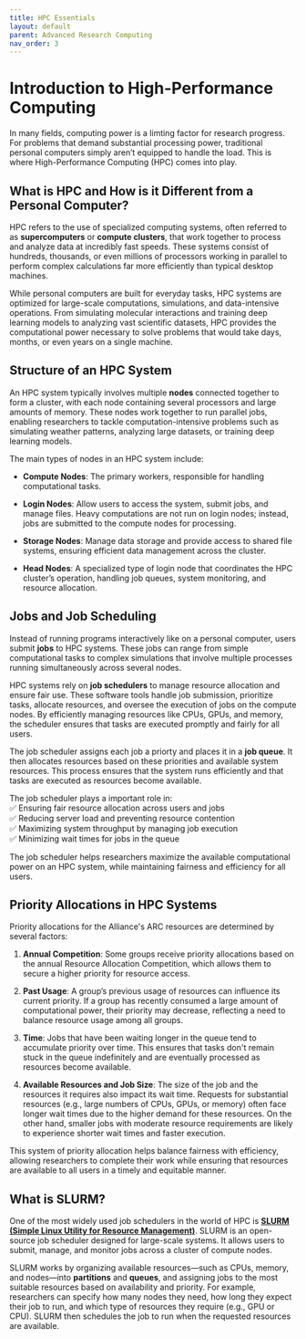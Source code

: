 ```yaml
---
title: HPC Essentials  
layout: default 
parent: Advanced Research Computing
nav_order: 3
---
```


# Introduction to High-Performance Computing
In many fields, computing power is a limting factor for research progress. For problems that demand substantial processing power, traditional personal computers simply aren’t equipped to handle the load. This is where High-Performance Computing (HPC) comes into play.

## What is HPC and How is it Different from a Personal Computer? 
HPC refers to the use of specialized computing systems, often referred to as **supercomputers** or **compute clusters**, that work together to process and analyze data at incredibly fast speeds. These systems consist of hundreds, thousands, or even millions of processors working in parallel to perform complex calculations far more efficiently than typical desktop machines.

While personal computers are built for everyday tasks, HPC systems are optimized for large-scale computations, simulations, and data-intensive operations. From simulating molecular interactions and training deep learning models to analyzing vast scientific datasets, HPC provides the computational power necessary to solve problems that would take days, months, or even years on a single machine.

## Structure of an HPC System 

An HPC system typically involves multiple **nodes** connected together to form a cluster, with each node containing several processors and large amounts of memory. These nodes work together to run parallel jobs, enabling researchers to tackle computation-intensive problems such as simulating weather patterns, analyzing large datasets, or training deep learning models.

The main types of nodes in an HPC system include:

* **Compute Nodes**: The primary workers, responsible for handling computational tasks.

* **Login Nodes**: Allow users to access the system, submit jobs, and manage files. Heavy computations are not run on login nodes; instead, jobs are submitted to the compute nodes for processing.

* **Storage Nodes**: Manage data storage and provide access to shared file systems, ensuring efficient data management across the cluster.

* **Head Nodes**: A specialized type of login node that coordinates the HPC cluster’s operation, handling job queues, system monitoring, and resource allocation.

## Jobs and Job Scheduling 
Instead of running programs interactively like on a personal computer, users submit **jobs** to HPC systems. These jobs can range from simple computational tasks to complex simulations that involve multiple processes running simultaneously across several nodes.

HPC systems rely on **job schedulers** to manage resource allocation and ensure fair use. These software tools handle job submission, prioritize tasks, allocate resources, and oversee the execution of jobs on the compute nodes. By efficiently managing resources like CPUs, GPUs, and memory, the scheduler ensures that tasks are executed promptly and fairly for all users.

The job scheduler assigns each job a priorty and places it in a **job queue**. It then allocates resources based on these priorities and available system resources. This process ensures that the system runs efficiently and that tasks are executed as resources become available.

The job scheduler plays a important role in:  
✅ Ensuring fair resource allocation across users and jobs  
✅ Reducing server load and preventing resource contention  
✅ Maximizing system throughput by managing job execution  
✅ Minimizing wait times for jobs in the queue  

The job scheduler helps researchers maximize the available computational power on an HPC system, while maintaining fairness and efficiency for all users.

## Priority Allocations in HPC Systems 
Priority allocations for the Alliance's ARC resources are determined by several factors: 

1. **Annual Competition**: Some groups receive priority allocations based on the annual Resource Allocation Competition, which allows them to secure a higher priority for resource access.

2. **Past Usage**: A group’s previous usage of resources can influence its current priority. If a group has recently consumed a large amount of computational power, their priority may decrease, reflecting a need to balance resource usage among all groups.

3. **Time**: Jobs that have been waiting longer in the queue tend to accumulate priority over time. This ensures that tasks don't remain stuck in the queue indefinitely and are eventually processed as resources become available.

4. **Available Resources and Job Size**: The size of the job and the resources it requires also impact its wait time. Requests for substantial resources (e.g., large numbers of CPUs, GPUs, or memory) often face longer wait times due to the higher demand for these resources. On the other hand, smaller jobs with moderate resource requirements are likely to experience shorter wait times and faster execution.

This system of priority allocation helps balance fairness with efficiency, allowing researchers to complete their work while ensuring that resources are available to all users in a timely and equitable manner.


## What is SLURM? 
One of the most widely used job schedulers in the world of HPC is [**SLURM (Simple Linux Utility for Resource Management)**](https://slurm.schedmd.com/documentation.html). SLURM is an open-source job scheduler designed for large-scale systems. It allows users to submit, manage, and monitor jobs across a cluster of compute nodes.

SLURM works by organizing available resources—such as CPUs, memory, and nodes—into **partitions** and **queues**, and assigning jobs to the most suitable resources based on availability and priority. For example, researchers can specify how many nodes they need, how long they expect their job to run, and which type of resources they require (e.g., GPU or CPU). SLURM then schedules the job to run when the requested resources are available.
